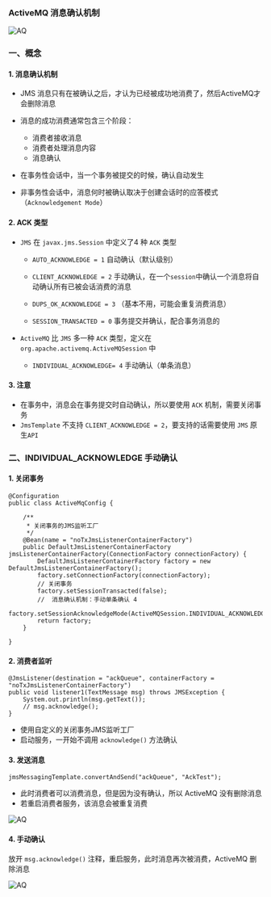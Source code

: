 ###  ActiveMQ 消息确认机制
![AQ](https://fgq233.github.io/imgs/mq/activeMQ1.png)

###  一、概念
####  1. 消息确认机制
* JMS 消息只有在被确认之后，才认为已经被成功地消费了，然后ActiveMQ才会删除消息
* 消息的成功消费通常包含三个阶段：
  * 消费者接收消息
  * 消费者处理消息内容
  * 消息确认

* 在事务性会话中，当一个事务被提交的时候，确认自动发生
* 非事务性会话中，消息何时被确认取决于创建会话时的应答模式（`Acknowledgement Mode`）


####  2. ACK 类型
* `JMS` 在 `javax.jms.Session` 中定义了4 种 `ACK` 类型
  * `AUTO_ACKNOWLEDGE = 1` 自动确认（默认级别）
  
  * `CLIENT_ACKNOWLEDGE = 2` 手动确认，在一个`session`中确认一个消息将自动确认所有已被会话消费的消息
  
  * `DUPS_OK_ACKNOWLEDGE = 3` （基本不用，可能会重复消费消息）
  
  * `SESSION_TRANSACTED = 0` 事务提交并确认，配合事务消息的

* `ActiveMQ` 比 `JMS` 多一种 `ACK` 类型，定义在 `org.apache.activemq.ActiveMQSession` 中

  * `INDIVIDUAL_ACKNOWLEDGE= 4`  手动确认（单条消息）

####  3. 注意  
* 在事务中，消息会在事务提交时自动确认，所以要使用 `ACK` 机制，需要关闭事务
* `JmsTemplate`  不支持 `CLIENT_ACKNOWLEDGE = 2`，要支持的话需要使用 `JMS` 原生`API`


###  二、INDIVIDUAL_ACKNOWLEDGE 手动确认
####  1. 关闭事务
```
@Configuration
public class ActiveMqConfig {

    /**
     * 关闭事务的JMS监听工厂
     */
    @Bean(name = "noTxJmsListenerContainerFactory")
    public DefaultJmsListenerContainerFactory jmsListenerContainerFactory(ConnectionFactory connectionFactory) {
        DefaultJmsListenerContainerFactory factory = new DefaultJmsListenerContainerFactory();
        factory.setConnectionFactory(connectionFactory);
        // 关闭事务
        factory.setSessionTransacted(false);
        //  消息确认机制：手动单条确认 4
        factory.setSessionAcknowledgeMode(ActiveMQSession.INDIVIDUAL_ACKNOWLEDGE);
        return factory;
    }

}
```

####  2. 消费者监听
```
@JmsListener(destination = "ackQueue", containerFactory = "noTxJmsListenerContainerFactory")
public void listener1(TextMessage msg) throws JMSException {
    System.out.println(msg.getText());
    // msg.acknowledge();
}
```

* 使用自定义的关闭事务JMS监听工厂
* 启动服务，一开始不调用 `acknowledge()` 方法确认


####  3. 发送消息
```
jmsMessagingTemplate.convertAndSend("ackQueue", "AckTest");
```

* 此时消费者可以消费消息，但是因为没有确认，所以 ActiveMQ 没有删除消息
* 若重启消费者服务，该消息会被重复消费


![AQ](https://fgq233.github.io/imgs/mq/activeMQ2.png)

####  4. 手动确认
放开 `msg.acknowledge()` 注释，重启服务，此时消息再次被消费，ActiveMQ 删除消息

![AQ](https://fgq233.github.io/imgs/mq/activeMQ3.png)
